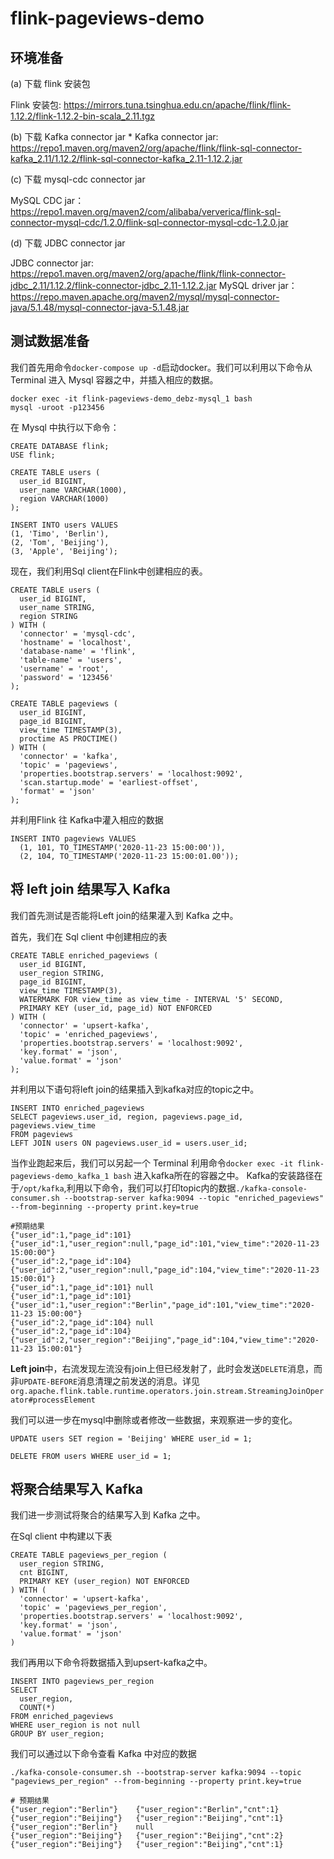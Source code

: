# flink-pageviews-demo

## 环境准备
(a) 下载 flink 安装包

Flink 安装包: https://mirrors.tuna.tsinghua.edu.cn/apache/flink/flink-1.12.2/flink-1.12.2-bin-scala_2.11.tgz

(b) 下载 Kafka connector jar * Kafka connector jar: https://repo1.maven.org/maven2/org/apache/flink/flink-sql-connector-kafka_2.11/1.12.2/flink-sql-connector-kafka_2.11-1.12.2.jar

(c) 下载 mysql-cdc connector jar

MySQL CDC jar： https://repo1.maven.org/maven2/com/alibaba/ververica/flink-sql-connector-mysql-cdc/1.2.0/flink-sql-connector-mysql-cdc-1.2.0.jar

(d) 下载 JDBC connector jar

JDBC connector jar: https://repo1.maven.org/maven2/org/apache/flink/flink-connector-jdbc_2.11/1.12.2/flink-connector-jdbc_2.11-1.12.2.jar
MySQL driver jar： https://repo.maven.apache.org/maven2/mysql/mysql-connector-java/5.1.48/mysql-connector-java-5.1.48.jar

## 测试数据准备

我们首先用命令`docker-compose up -d`启动docker。我们可以利用以下命令从 Terminal 进入 Mysql 容器之中，并插入相应的数据。

```
docker exec -it flink-pageviews-demo_debz-mysql_1 bash
mysql -uroot -p123456
```
在 Mysql 中执行以下命令：
```
CREATE DATABASE flink;
USE flink;

CREATE TABLE users (
  user_id BIGINT,
  user_name VARCHAR(1000),
  region VARCHAR(1000)
);

INSERT INTO users VALUES 
(1, 'Timo', 'Berlin'),
(2, 'Tom', 'Beijing'),
(3, 'Apple', 'Beijing');
```

现在，我们利用Sql client在Flink中创建相应的表。
```
CREATE TABLE users (
  user_id BIGINT,
  user_name STRING,
  region STRING
) WITH (
  'connector' = 'mysql-cdc',
  'hostname' = 'localhost',
  'database-name' = 'flink',
  'table-name' = 'users',
  'username' = 'root',
  'password' = '123456'
);

CREATE TABLE pageviews (
  user_id BIGINT,
  page_id BIGINT,
  view_time TIMESTAMP(3),
  proctime AS PROCTIME()
) WITH (
  'connector' = 'kafka',
  'topic' = 'pageviews',
  'properties.bootstrap.servers' = 'localhost:9092',
  'scan.startup.mode' = 'earliest-offset',
  'format' = 'json'
);

```

并利用Flink 往 Kafka中灌入相应的数据

```
INSERT INTO pageviews VALUES
  (1, 101, TO_TIMESTAMP('2020-11-23 15:00:00')),
  (2, 104, TO_TIMESTAMP('2020-11-23 15:00:01.00'));
```

## 将 left join 结果写入 Kafka

我们首先测试是否能将Left join的结果灌入到 Kafka 之中。

首先，我们在 Sql client 中创建相应的表

```
CREATE TABLE enriched_pageviews (
  user_id BIGINT,
  user_region STRING,
  page_id BIGINT,
  view_time TIMESTAMP(3),
  WATERMARK FOR view_time as view_time - INTERVAL '5' SECOND,
  PRIMARY KEY (user_id, page_id) NOT ENFORCED
) WITH (
  'connector' = 'upsert-kafka',
  'topic' = 'enriched_pageviews',
  'properties.bootstrap.servers' = 'localhost:9092',
  'key.format' = 'json',
  'value.format' = 'json'
);
```

并利用以下语句将left join的结果插入到kafka对应的topic之中。

```
INSERT INTO enriched_pageviews
SELECT pageviews.user_id, region, pageviews.page_id, pageviews.view_time
FROM pageviews
LEFT JOIN users ON pageviews.user_id = users.user_id;
```

当作业跑起来后，我们可以另起一个 Terminal 利用命令`docker exec -it flink-pageviews-demo_kafka_1 bash` 进入kafka所在的容器之中。
Kafka的安装路径在于`/opt/kafka`,利用以下命令，我们可以打印topic内的数据`./kafka-console-consumer.sh --bootstrap-server kafka:9094 --topic "enriched_pageviews" --from-beginning --property print.key=true`

```
#预期结果
{"user_id":1,"page_id":101}	{"user_id":1,"user_region":null,"page_id":101,"view_time":"2020-11-23 15:00:00"}
{"user_id":2,"page_id":104}	{"user_id":2,"user_region":null,"page_id":104,"view_time":"2020-11-23 15:00:01"}
{"user_id":1,"page_id":101}	null
{"user_id":1,"page_id":101}	{"user_id":1,"user_region":"Berlin","page_id":101,"view_time":"2020-11-23 15:00:00"}
{"user_id":2,"page_id":104}	null
{"user_id":2,"page_id":104}	{"user_id":2,"user_region":"Beijing","page_id":104,"view_time":"2020-11-23 15:00:01"}

```
<b>Left join</b>中，右流发现左流没有join上但已经发射了，此时会发送`DELETE`消息，而非`UPDATE-BEFORE`消息清理之前发送的消息。详见`org.apache.flink.table.runtime.operators.join.stream.StreamingJoinOperator#processElement`

我们可以进一步在mysql中删除或者修改一些数据，来观察进一步的变化。

```
UPDATE users SET region = 'Beijing' WHERE user_id = 1;

DELETE FROM users WHERE user_id = 1;
```

## 将聚合结果写入 Kafka

我们进一步测试将聚合的结果写入到 Kafka 之中。

在Sql client 中构建以下表
```
CREATE TABLE pageviews_per_region (
  user_region STRING,
  cnt BIGINT,
  PRIMARY KEY (user_region) NOT ENFORCED
) WITH (
  'connector' = 'upsert-kafka',
  'topic' = 'pageviews_per_region',
  'properties.bootstrap.servers' = 'localhost:9092',
  'key.format' = 'json',
  'value.format' = 'json'
)
```

我们再用以下命令将数据插入到upsert-kafka之中。

```
INSERT INTO pageviews_per_region
SELECT
  user_region,
  COUNT(*)
FROM enriched_pageviews
WHERE user_region is not null
GROUP BY user_region;
```

我们可以通过以下命令查看 Kafka 中对应的数据

```
./kafka-console-consumer.sh --bootstrap-server kafka:9094 --topic "pageviews_per_region" --from-beginning --property print.key=true

# 预期结果
{"user_region":"Berlin"}	{"user_region":"Berlin","cnt":1}
{"user_region":"Beijing"}	{"user_region":"Beijing","cnt":1}
{"user_region":"Berlin"}	null
{"user_region":"Beijing"}	{"user_region":"Beijing","cnt":2}
{"user_region":"Beijing"}	{"user_region":"Beijing","cnt":1}
```
